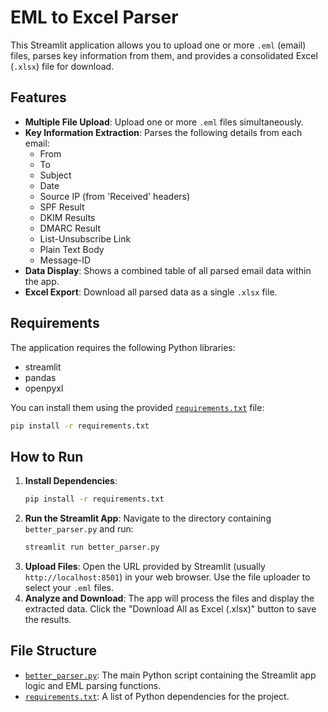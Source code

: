 # EML to Excel Parser

This Streamlit application allows you to upload one or more `.eml` (email) files, parses key information from them, and provides a consolidated Excel (`.xlsx`) file for download.

## Features

*   **Multiple File Upload**: Upload one or more `.eml` files simultaneously.
*   **Key Information Extraction**: Parses the following details from each email:
    *   From
    *   To
    *   Subject
    *   Date
    *   Source IP (from 'Received' headers)
    *   SPF Result
    *   DKIM Results
    *   DMARC Result
    *   List-Unsubscribe Link
    *   Plain Text Body
    *   Message-ID
*   **Data Display**: Shows a combined table of all parsed email data within the app.
*   **Excel Export**: Download all parsed data as a single `.xlsx` file.

## Requirements

The application requires the following Python libraries:

*   streamlit
*   pandas
*   openpyxl

You can install them using the provided [`requirements.txt`](requirements.txt) file:

```bash
pip install -r requirements.txt
```

## How to Run

1.  **Install Dependencies**:
    ```bash
    pip install -r requirements.txt
    ```
2.  **Run the Streamlit App**:
    Navigate to the directory containing `better_parser.py` and run:
    ```bash
    streamlit run better_parser.py
    ```
3.  **Upload Files**:
    Open the URL provided by Streamlit (usually `http://localhost:8501`) in your web browser. Use the file uploader to select your `.eml` files.
4.  **Analyze and Download**:
    The app will process the files and display the extracted data. Click the "Download All as Excel (.xlsx)" button to save the results.

## File Structure

*   [`better_parser.py`](better_parser.py): The main Python script containing the Streamlit app logic and EML parsing functions.
*   [`requirements.txt`](requirements.txt): A list of Python dependencies for the project.
